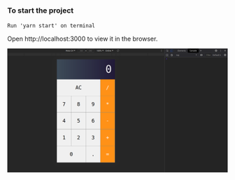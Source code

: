 ### To start the project 

    Run 'yarn start' on terminal

Open http://localhost:3000 to view it in the browser.

<img src="./prints/print2.png">
